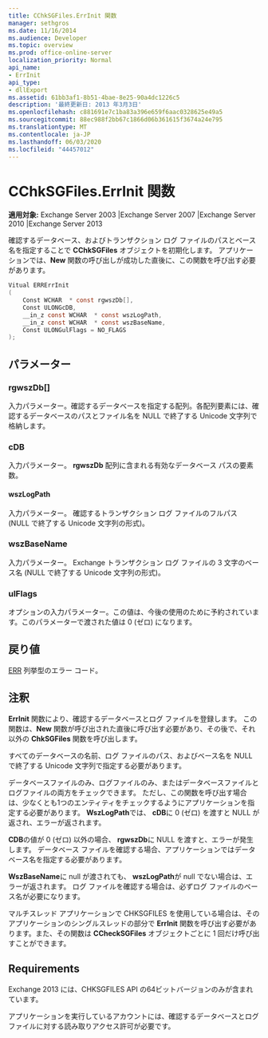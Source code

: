 ```yaml
---
title: CChkSGFiles.ErrInit 関数
manager: sethgros
ms.date: 11/16/2014
ms.audience: Developer
ms.topic: overview
ms.prod: office-online-server
localization_priority: Normal
api_name:
- ErrInit
api_type:
- dllExport
ms.assetid: 61bb3af1-8b51-4bae-8e25-90a4dc1226c5
description: '最終更新日: 2013 年3月3日'
ms.openlocfilehash: c881691e7c1ba83a396e659f6aac0328625e49a5
ms.sourcegitcommit: 88ec988f2bb67c1866d06b361615f3674a24e795
ms.translationtype: MT
ms.contentlocale: ja-JP
ms.lasthandoff: 06/03/2020
ms.locfileid: "44457012"
---
```

# <a name="cchksgfileserrinit-function"></a>CChkSGFiles.ErrInit 関数
  
**適用対象:** Exchange Server 2003 |Exchange Server 2007 |Exchange Server 2010 |Exchange Server 2013
  
確認するデータベース、およびトランザクション ログ ファイルのパスとベース名を指定することで **CChkSGFiles** オブジェクトを初期化します。 アプリケーションでは、**New** 関数の呼び出しが成功した直後に、この関数を呼び出す必要があります。 
  
```cs
Vitual ERRErrInit  
(
    Const WCHAR  * const rgwszDb[],
    Const ULONGcDB,
    __in_z const WCHAR  * const wszLogPath,
    __in_z const WCHAR  * const wszBaseName,
    Const ULONGulFlags = NO_FLAGS
);

```

## <a name="parameters"></a>パラメーター

### <a name="rgwszdb"></a>rgwszDb[]
  
入力パラメーター。確認するデータベースを指定する配列。各配列要素には、確認するデータベースのパスとファイル名を NULL で終了する Unicode 文字列で格納します。
    
### <a name="cdb"></a>cDB
  
入力パラメーター。 **rgwszDb** 配列に含まれる有効なデータベース パスの要素数。 
    
#### <a name="wszlogpath"></a>wszLogPath
  
入力パラメーター。 確認するトランザクション ログ ファイルのフルパス (NULL で終了する Unicode 文字列の形式)。
    
### <a name="wszbasename"></a>wszBaseName
  
入力パラメーター。 Exchange トランザクション ログ ファイルの 3 文字のベース名 (NULL で終了する Unicode 文字列の形式)。
    
### <a name="ulflags"></a>ulFlags
  
オプションの入力パラメーター。この値は、今後の使用のために予約されています。このパラメーターで渡された値は 0 (ゼロ) になります。
    
## <a name="return-value"></a>戻り値

[ERR](cchksgfiles-err-enumeration.md) 列挙型のエラー コード。 
  
## <a name="remarks"></a>注釈

**ErrInit** 関数により、確認するデータベースとログ ファイルを登録します。 この関数は、**New** 関数が呼び出された直後に呼び出す必要があり、その後で、それ以外の **ChkSGFiles** 関数を呼び出します。 
  
すべてのデータベースの名前、ログ ファイルのパス、およびベース名を NULL で終了する Unicode 文字列で指定する必要があります。
  
データベースファイルのみ、ログファイルのみ、またはデータベースファイルとログファイルの両方をチェックできます。 ただし、この関数を呼び出す場合は、少なくとも1つのエンティティをチェックするようにアプリケーションを指定する必要があります。 **WszLogPath**では、 **cDB**に 0 (ゼロ) を渡すと NULL が返され、エラーが返されます。 
  
**CDB**の値が 0 (ゼロ) 以外の場合、 **rgwszDb**に NULL を渡すと、エラーが発生します。 データベース ファイルを確認する場合、アプリケーションではデータベース名を指定する必要があります。 
  
**WszBaseName**に null が渡されても、 **wszLogPath**が null でない場合は、エラーが返されます。 ログ ファイルを確認する場合は、必ずログ ファイルのベース名が必要になります。 
  
マルチスレッド アプリケーションで CHKSGFILES を使用している場合は、そのアプリケーションのシングルスレッドの部分で **ErrInit** 関数を呼び出す必要があります。また、その関数は **CCheckSGFiles** オブジェクトごとに 1 回だけ呼び出すことができます。  
  
## <a name="requirements"></a>Requirements

Exchange 2013 には、CHKSGFILES API の64ビットバージョンのみが含まれています。
  
アプリケーションを実行しているアカウントには、確認するデータベースとログ ファイルに対する読み取りアクセス許可が必要です。
  

